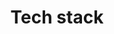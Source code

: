 ---
language: en
title: Tech stack
technologies: 
    - title: Next.js
      address: https://nextjs.org/
    - title: Typescript
      address: https://www.typescriptlang.org/
    - title: JavaScript
      address: https://developer.mozilla.org/en-US/docs/Web/JavaScript
    - title: React
      address: https://react.dev/
    - title: Tailwind
      address: https://tailwindcss.com/
    - title: Bootstrap
      address: https://getbootstrap.com/
    - title: Styled-components
      address: https://styled-components.com/
    - title: HTML
      address: https://developer.mozilla.org/en-US/docs/Web/HTML
    - title: CSS
      address: https://developer.mozilla.org/en-US/docs/Web/CSS
    - title: Rest API
      address:
    - title: Git
      address: https://git-scm.com/
    - title: GitHub
      address: https://github.com/
    - title: Node.js
      address: https://nodejs.org/en
    - title: SQL
      address:
    - title: Auth.js
      address: https://authjs.dev/
    - title: Postman
      address: https://www.postman.com/
---